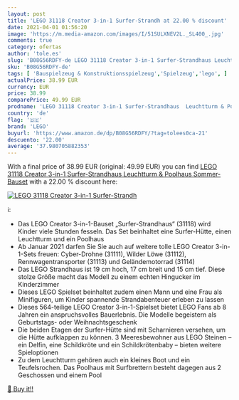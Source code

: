 ```yaml
---
layout: post
title: 'LEGO 31118 Creator 3-in-1 Surfer-Strandh at 22.00 % discount'
date: 2021-04-01 01:56:20
image: 'https://m.media-amazon.com/images/I/51SULXNEV2L._SL400_.jpg'
comments: true
category: ofertas
author: 'tole.es'
slug: 'B08G56RDFY-de LEGO 31118 Creator 3-in-1 Surfer-Strandhaus Leuchtturm &...'
sku: 'B08G56RDFY-de'
tags: [ 'Bauspielzeug & Konstruktionsspielzeug','Spielzeug','lego', ]
actualPrice: 38.99 EUR
currency: EUR
price: 38.99
comparePrice: 49.99 EUR
prodname: 'LEGO 31118 Creator 3-in-1 Surfer-Strandhaus  Leuchtturm & Poolhaus  Sommer-Bauset'
country: 'de'
flag: '🇩🇪'
brand: 'LEGO'
buyurl: 'https://www.amazon.de/dp/B08G56RDFY/?tag=tolees0ca-21'
descuento: '22.00'
average: '37.980705882353'
---
```


With a final price of 38.99 EUR (original: 49.99 EUR) you can find [LEGO 31118 Creator 3-in-1 Surfer-Strandhaus  Leuchtturm & Poolhaus  Sommer-Bauset](https://www.amazon.de/dp/B08G56RDFY/?tag=tolees0ca-21) with a  22.00 % discount here:

[![LEGO 31118 Creator 3-in-1 Surfer-Strandh](https://m.media-amazon.com/images/I/51SULXNEV2L._SL400_.jpg)](https://www.amazon.de/dp/B08G56RDFY/?tag=tolees0ca-21)

ℹ️:

- Das LEGO Creator 3-in-1-Bauset „Surfer-Strandhaus“ (31118) wird Kinder viele Stunden fesseln. Das Set beinhaltet eine Surfer-Hütte, einen Leuchtturm und ein Poolhaus
- Ab Januar 2021 darfen Sie Sie auch auf weitere tolle LEGO Creator 3-in-1-Sets freuen: Cyber-Drohne (31111), Wilder Löwe (31112), Rennwagentransporter (31113) und Geländemotorrad (31114)
- Das LEGO Strandhaus ist 19 cm hoch, 17 cm breit und 15 cm tief. Diese stolze Größe macht das Modell zu einem echten Hingucker im Kinderzimmer
- Dieses LEGO Spielset beinhaltet zudem einen Mann und eine Frau als Minifiguren, um Kinder spannende Strandabenteuer erleben zu lassen
- Dieses 564-teilige LEGO Creator 3-in-1-Spielset bietet LEGO Fans ab 8 Jahren ein anspruchsvolles Bauerlebnis. Die Modelle begeistern als Geburtstags- oder Weihnachtsgeschenk
- Die beiden Etagen der Surfer-Hütte sind mit Scharnieren versehen, um die Hütte aufklappen zu können. 3 Meeresbewohner aus LEGO Steinen – ein Delfin, eine Schildkröte und ein Schildkrötenbaby – bieten weitere Spieloptionen
- Zu dem Leuchtturm gehören auch ein kleines Boot und ein Teufelsrochen. Das Poolhaus mit Surfbrettern besteht dagegen aus 2 Geschossen und einem Pool

[🛒 Buy it!!](https://www.amazon.de/dp/B08G56RDFY/?tag=tolees0ca-21)
